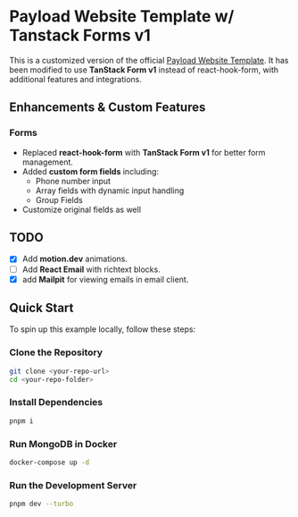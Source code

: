 # Payload Website Template w/ Tanstack Forms v1

This is a customized version of the official [Payload Website Template](https://github.com/payloadcms/payload/blob/main/templates/website). It has been modified to use **TanStack Form v1** instead of react-hook-form, with additional features and integrations.

## Enhancements & Custom Features

### Forms

- Replaced **react-hook-form** with **TanStack Form v1** for better form management.
- Added **custom form fields** including:
  - Phone number input
  - Array fields with dynamic input handling
  - Group Fields
- Customize original fields as well

## TODO

- [x] Add **motion.dev** animations.
- [ ] Add **React Email** with richtext blocks.
- [x] add **Mailpit** for viewing emails in email client.

## Quick Start

To spin up this example locally, follow these steps:

### Clone the Repository

```sh
git clone <your-repo-url>
cd <your-repo-folder>
```

### Install Dependencies

```sh
pnpm i
```

### Run MongoDB in Docker

```sh
docker-compose up -d
```

### Run the Development Server

```sh
pnpm dev --turbo
```
